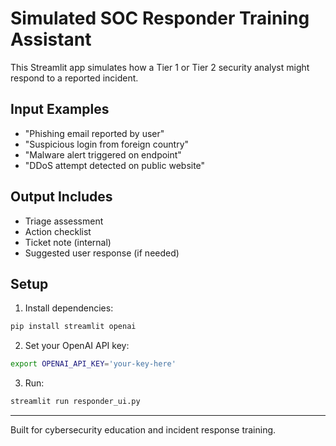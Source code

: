 # Simulated SOC Responder Training Assistant

This Streamlit app simulates how a Tier 1 or Tier 2 security analyst might respond to a reported incident.

## Input Examples
- "Phishing email reported by user"
- "Suspicious login from foreign country"
- "Malware alert triggered on endpoint"
- "DDoS attempt detected on public website"

## Output Includes
- Triage assessment
- Action checklist
- Ticket note (internal)
- Suggested user response (if needed)

## Setup
1. Install dependencies:
```bash
pip install streamlit openai
```

2. Set your OpenAI API key:
```bash
export OPENAI_API_KEY='your-key-here'
```

3. Run:
```bash
streamlit run responder_ui.py
```

---

Built for cybersecurity education and incident response training.